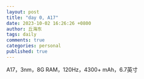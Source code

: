 ```yaml
---
layout: post
title: "day 0, A17"
date: 2023-10-02 16:26:26 +0800
author: 丘海东 
tags: daily
comments: true
categories: personal
published: true
---
```

A17，3nm，8G RAM，120Hz，4300+ mAh，6.7英寸

